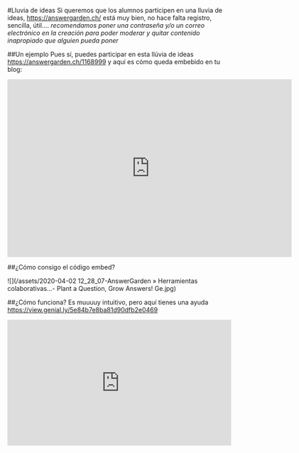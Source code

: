 #Lluvia de ideas
Si queremos que los alumnos participen en una lluvia de ideas, https://answergarden.ch/ está muy bien, no hace falta registro, sencilla, útil.... *recomendamos poner una contraseña y/o un correo electrónico en la creación para poder moderar y quitar contenido inapropiado que alguien pueda poner*

##Un ejemplo 
Pues sí, puedes participar en esta llúvia de ideas https://answergarden.ch/1168999 y aquí es cómo queda embebido en tu blog:

<iframe src="https://answergarden.ch/embed/1168999" width="640px" height="400px" style="border: none;" scrolling="no" frameborder="0" title="AnswerGarden" allowTransparency="true"><p><a href="https://answergarden.ch/1168999">Go to AnswerGarden</a></p></iframe>

##¿Cómo consigo el código embed?

![](/assets/2020-04-02 12_28_07-AnswerGarden » Herramientas colaborativas...- Plant a Question, Grow Answers! Ge.jpg)

##¿Cómo funciona?
Es muuuuy intuitivo, pero aquí tienes una ayuda https://view.genial.ly/5e84b7e8ba81d90dfb2e0469

<div style="width: 100%;"><div style="position: relative; padding-bottom: 56.17%; padding-top: 0; height: 0;"><iframe frameborder="0" width="1200px" height="674px" style="position: absolute; top: 0; left: 0; width: 100%; height: 100%;" src="https://view.genial.ly/5e84b7e8ba81d90dfb2e0469" type="text/html" allowscriptaccess="always" allowfullscreen="true" scrolling="yes" allownetworking="all"></iframe> </div> </div>

